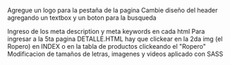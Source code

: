 Agregue un logo para la pestaña de la pagina
Cambie diseño del header agregando un textbox y un boton para la busqueda

Ingreso de los meta description y meta keywords en cada html
Para ingresar a la 5ta pagina DETALLE.HTML hay que clickear en la 2da img (el Ropero) en INDEX o en la tabla de productos clickeando el "Ropero"
Modificacion de tamaños de letras, imagenes y videos aplicado con SASS
